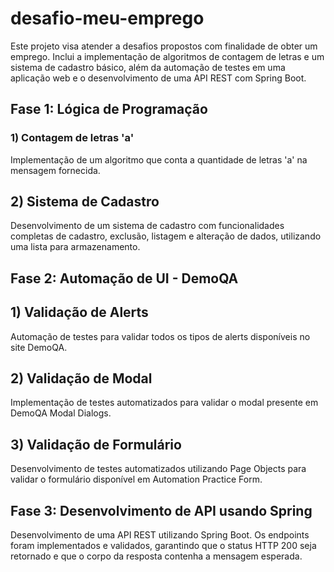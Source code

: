 # desafio-meu-emprego
Este projeto visa atender a desafios propostos com finalidade de obter um emprego. Inclui a implementação de algoritmos de contagem de letras e um sistema de cadastro básico, além da automação de testes em uma aplicação web e o desenvolvimento de uma API REST com Spring Boot.

## Fase 1: Lógica de Programação
### 1) Contagem de letras 'a'
Implementação de um algoritmo que conta a quantidade de letras 'a' na mensagem fornecida.

## 2) Sistema de Cadastro
Desenvolvimento de um sistema de cadastro com funcionalidades completas de cadastro, exclusão, listagem e alteração de dados, utilizando uma lista para armazenamento.

## Fase 2: Automação de UI - DemoQA
## 1) Validação de Alerts
Automação de testes para validar todos os tipos de alerts disponíveis no site DemoQA.

## 2) Validação de Modal
Implementação de testes automatizados para validar o modal presente em DemoQA Modal Dialogs.

## 3) Validação de Formulário
Desenvolvimento de testes automatizados utilizando Page Objects para validar o formulário disponível em Automation Practice Form.

## Fase 3: Desenvolvimento de API usando Spring
Desenvolvimento de uma API REST utilizando Spring Boot. Os endpoints foram implementados e validados, garantindo que o status HTTP 200 seja retornado e que o corpo da resposta contenha a mensagem esperada.
